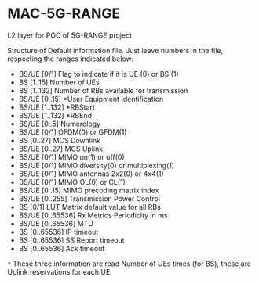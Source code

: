# MAC-5G-RANGE
L2 layer for POC of 5G-RANGE project

Structure of Default information file. Just leave numbers in the file, respecting the ranges indicated below:


 - BS/UE	[0/1]		Flag to indicate if it is UE (0) or BS (1)
 - BS		[1..15]		Number of UEs 
 - BS		[1..132]	Number of RBs available for transmission
 - BS/UE		[0..15]		*User Equipment Identification
 - BS/UE		[1..132]	*RBStart
 - BS/UE		[1..132]	*RBEnd
 - BS/UE 		[0..5]		Numerology
 - BS/UE 		[0/1]		OFDM(0) or GFDM(1)
 - BS		[0..27]		MCS Downlink
 - BS/UE		[0..27]		MCS Uplink
 - BS/UE		[0/1]		MIMO on(1) or off(0)
 - BS/UE		[0/1]		MIMO diversity(0) or multiplexing(1)
 - BS/UE		[0/1]		MIMO antennas 2x2(0) or 4x4(1)
 - BS/UE		[0/1]		MIMO OL(0) or CL(1)
 - BS/UE		[0..15]		MIMO precoding matrix index
 - BS/UE 		[0..255]	Transmission Power Control
 - BS		[0/1]		LUT Matrix default value for all RBs
 - BS/UE		[0..65536]	Rx Metrics Periodicity in ms
 - BS/UE		[0..65536]	MTU
 - BS		[0..65536]	IP timeout
 - BS		[0..65536]	SS Report timeout
 - BS		[0..65536]	Ack timeout


`*` These three information are read Number of UEs times (for BS), these are Uplink reservations for each UE. 
